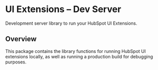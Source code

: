 # UI Extensions – Dev Server

Development server library to run  your HubSpot UI Extensions.

## Overview
This package contains the library functions for running HubSpot UI extensions locally, as well as running a production build for debugging purposes.

